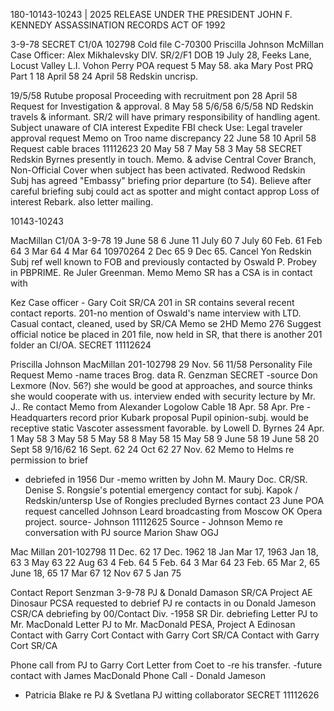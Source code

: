180-10143-10243 | 2025 RELEASE UNDER THE PRESIDENT JOHN F. KENNEDY ASSASSINATION RECORDS ACT OF 1992

3-9-78
SECRET
C1/0A 102798
Cold file C-70300
Priscilla Johnson McMillan
Case Officer: Alex Mikhalevsky
DIV. SR/2/F1
DOB 19 July 28, Feeks Lane, Locust Valley L.I.
Vohon Perry
POA request 5 May 58.
aka Mary Post
PRQ Part 1
18 April 58
24 April 58
Redskin uncrisp.

19/5/58
Rutube proposal
Proceeding with recruitment pon
28 April 58 Request for Investigation & approval.
8 May 58
5/6/58
6/5/58
ND
Redskin travels & informant.
SR/2 will have primary responsibility of handling agent.
Subject unaware of CIA interest
Expedite FBI check
Use: Legal traveler
approval request
Memo on Troo
name discrepancy
22 June 58
10 April 58
Request cable braces
11112623
20 May 58
7 May 58
3 May 58
SECRET
Redskin
Byrnes presently in touch.
Memo.
& advise Central Cover Branch, Non-Official Cover when subject has been activated.
Redwood Redskin
Subj has agreed "Embassy" briefing prior departure (to 54).
Believe after careful briefing subj could act as spotter and might contact approp
Loss of interest Rebark.
also letter mailing.

10143-10243

MacMillan
C1/0A
3-9-78
19 June 58
6 June
11 July 60
7 July 60
Feb. 61
Feb 64
3 Mar 64
4 Mar 64
10970264
2 Dec 65
9 Dec 65.
Cancel Yon
Redskin
Subj ref well known to FOB and previously contacted by Oswald
P. Probey in PBPRIME.
Re Juler Greenman.
Memo
Memo
SR has a CSA is in contact with

Kez
Case officer - Gary Coit SR/CA
201 in SR contains several recent contact reports.
201-no mention of Oswald's name
interview with LTD.
Casual contact, cleaned, used by SR/CA
Memo se 2HD
Memo
276
Suggest official notice be placed in 201 file, now held in SR, that there is another 201 folder an CI/OA.
SECRET
11112624

Priscilla Johnson MacMillan
201-102798
29 Nov. 56
11/58
Personality File Request
Memo -name traces
Brog. data
R. Genzman
SECRET
-source Don Lexmore (Nov. 56?)
she would be good at approaches, and source thinks she would cooperate with us.
interview ended with security lecture by Mr. J..
Re contact
Memo from Alexander Logolow
Cable
18 Apr. 58
Apr.
Pre
-Headquarters record prior Kubark proposal
Pupil opinion-subj. would be receptive static
Vascoter assessment favorable.
by Lowell D. Byrnes
24 Apr.
1 May 58
3 May 58
5 May 58
8 May 58
15 May 58
9 June 58
19 June 58
20 Sept 58
9/16/62
16 Sept. 62
24 Oct 62
27 Nov. 62
Memo to Helms re permission to brief
- debriefed in 1956
Dur
-memo written by John M. Maury Doc. CR/SR.
Denise S. Rongsie's potential emergency contact for subj.
Kapok / Redskin/untersp
Use of Rongies precluded
Byrnes contact 23 June
POA request cancelled
Johnson Leard broadcasting from Moscow
OK Opera project.
source- Johnson
11112625
Source - Johnson
Memo re conversation with PJ
source
Marion Shaw OGJ

Mac Millan
201-102798
11 Dec. 62
17 Dec. 1962
18 Jan
Mar 17, 1963
Jan 18, 63
3 May 63
22 Aug 63
4 Feb. 64
5 Feb. 64
3 Mar 64
23 Feb. 65
Mar 2, 65
June 18, 65
17 Mar 67
12 Nov 67
5 Jan 75

Contact Report
Senzman
3-9-78
PJ & Donald Damason SR/CA
Project AE Dinosaur
PCSA requested to debrief PJ re contacts in ou
Donald Jameson CSR/CA
debriefing by 00/Contact Div.
-1958 SR Dir. debriefing
Letter PJ to Mr. MacDonald
Letter PJ to Mr. MacDonald
PESA, Project A Edinosan
Contact with Garry Cort
Contact with Garry Cort SR/CA
Contact with Garry Cort SR/CA

Phone call from PJ to Garry Cort
Letter from Coet to
-re his transfer.
-future contact with James MacDonald
Phone Call - Donald Jameson
+ Patricia Blake
re PJ & Svetlana
PJ witting collaborator
SECRET
11112626
